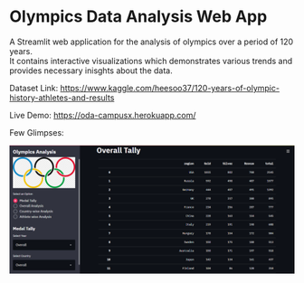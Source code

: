 # Olympics Data Analysis Web App 

A Streamlit web application for the analysis of olympics over a period of 120 years.</br>
It contains interactive visualizations which demonstrates various trends and provides necessary inisghts about the data.

Dataset Link: https://www.kaggle.com/heesoo37/120-years-of-olympic-history-athletes-and-results

Live Demo: https://oda-campusx.herokuapp.com/

Few Glimpses:

![Olympics Analysis](Olympics-analysis.PNG)


